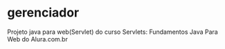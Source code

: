 # gerenciador
Projeto java para web(Servlet) do curso Servlets: Fundamentos Java Para Web do Alura.com.br
